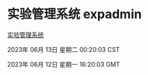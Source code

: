 # 实验管理系统 expadmin
[实验管理系统](http://:56808/expadmin-782313d2-e1b1-4ea7-932e-3a55e6a1a4d0/)

2023年 06月 13日 星期二 00:20:03 CST

2023年 06月 12日 星期一 16:20:03 GMT
